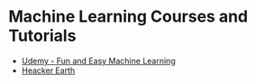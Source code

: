 # Machine Learning Courses and Tutorials

- [Udemy - Fun and Easy Machine Learning][1]
- [Heacker Earth][2]





[1]: https://www.udemy.com/machine-learning-fun-and-easy-using-python-and-keras/?couponCode=YOUTUBE_ML (Udemy Fun and Easy Machine Learning)
[2]: https://www.youtube.com/channel/UCYU6nvKyRYnE5kiG9JXkXpA (hacker earth)


